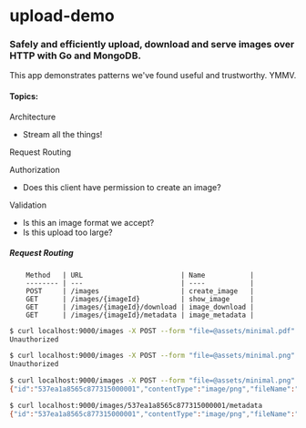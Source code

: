 upload-demo
===========

### Safely and efficiently upload, download and serve images over HTTP with Go and MongoDB.

This app demonstrates patterns we've found useful and trustworthy. YMMV.


#### Topics:

Architecture
* Stream all the things!

Request Routing

Authorization
* Does this client have permission to create an image?

Validation
* Is this an image format we accept?
* Is this upload too large?


##### Request Routing

		Method   | URL                        | Name           |
		-------- | ---                        | ----           |
		POST     | /images                    | create_image   |
		GET      | /images/{imageId}          | show_image     |
		GET      | /images/{imageId}/download | image_download |
		GET      | /images/{imageId}/metadata | image_metadata |


```bash
$ curl localhost:9000/images -X POST --form "file=@assets/minimal.pdf"
Unauthorized

$ curl localhost:9000/images -X POST --form "file=@assets/minimal.png"
Unauthorized

$ curl localhost:9000/images -X POST --form "file=@assets/minimal.png" -H "X-SECRET: sekret"
{"id":"537ea1a8565c877315000001","contentType":"image/png","fileName":"minimal.png","size":8427,"createdAt":"2014-05-22T19:17:28.404-06:00"}

$ curl localhost:9000/images/537ea1a8565c877315000001/metadata
{"id":"537ea1a8565c877315000001","contentType":"image/png","fileName":"minimal.png","size":8427,"createdAt":"2014-05-22T19:17:28.404-06:00"}
```
